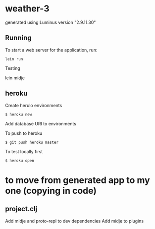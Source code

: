 # weather-3

generated using Luminus version "2.9.11.30"

## Running

To start a web server for the application, run:

    lein run

Testing

   lein midje

## heroku

Create herulo environments

```
$ heroku new
```

Add database URI to environments

To push to heroku

```
$ git push heroku master
```

To test locally first

```
$ heroku open
```

# to move from generated app to my one (copying in code)

## project.clj

Add midje and proto-repl to dev dependencies
Add midje to plugins
